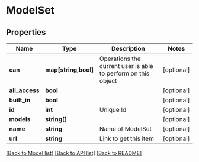 # ModelSet

## Properties
Name | Type | Description | Notes
------------ | ------------- | ------------- | -------------
**can** | **map[string,bool]** | Operations the current user is able to perform on this object | [optional] 
**all_access** | **bool** |  | [optional] 
**built_in** | **bool** |  | [optional] 
**id** | **int** | Unique Id | [optional] 
**models** | **string[]** |  | [optional] 
**name** | **string** | Name of ModelSet | [optional] 
**url** | **string** | Link to get this item | [optional] 

[[Back to Model list]](../README.md#documentation-for-models) [[Back to API list]](../README.md#documentation-for-api-endpoints) [[Back to README]](../README.md)


